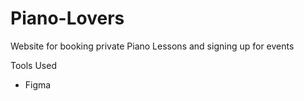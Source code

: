 # Piano-Lovers
Website for booking private Piano Lessons and signing up for events

Tools Used
- Figma
